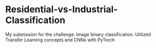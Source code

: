 # Residential-vs-Industrial-Classification
My submission for the challenge: Image binary classification. Utilized Transfer Learning concepts and CNNs with PyTorch
